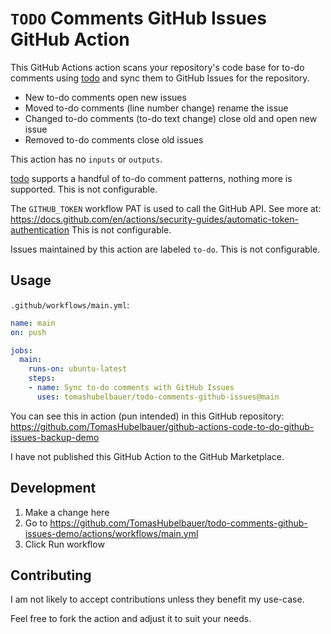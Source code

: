 # `TODO` Comments GitHub Issues GitHub Action

[todo]: https://github.com/tomashubelbauer/todo

This GitHub Actions action scans your repository's code base for to-do comments
using [todo] and sync them to GitHub Issues for the repository.

- New to-do comments open new issues
- Moved to-do comments (line number change) rename the issue
- Changed to-do comments (to-do text change) close old and open new issue
- Removed to-do comments close old issues

This action has no `inputs` or `outputs`.

[todo] supports a handful of to-do comment patterns, nothing more is supported.
This is not configurable.

The `GITHUB_TOKEN` workflow PAT is used to call the GitHub API. See more at:
https://docs.github.com/en/actions/security-guides/automatic-token-authentication
This is not configurable.

Issues maintained by this action are labeled `to-do`. This is not configurable.

## Usage

`.github/workflows/main.yml`:
```yml
name: main
on: push

jobs:
  main:
    runs-on: ubuntu-latest
    steps:
    - name: Sync to-do comments with GitHub Issues
      uses: tomashubelbauer/todo-comments-github-issues@main
```

You can see this in action (pun intended) in this GitHub repository:
https://github.com/TomasHubelbauer/github-actions-code-to-do-github-issues-backup-demo

I have not published this GitHub Action to the GitHub Marketplace.

## Development

1. Make a change here
2. Go to https://github.com/TomasHubelbauer/todo-comments-github-issues-demo/actions/workflows/main.yml
3. Click Run workflow

## Contributing

I am not likely to accept contributions unless they benefit my use-case.

Feel free to fork the action and adjust it to suit your needs.
